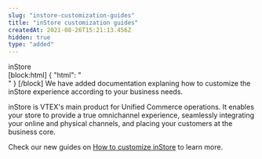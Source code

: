 ```yaml
---
slug: "instore-customization-guides"
title: "inStore customization guides"
createdAt: 2021-08-26T15:21:13.456Z
hidden: true
type: "added"
---
```


<div class="badge" id="instore">inStore</div>
[block:html]
{
  "html": "<br>"
}
[/block]
We have added documentation explaning how to customize the inStore experience according to your business needs.

inStore is VTEX's main product for Unified Commerce operations. It enables your store to provide a true omnichannel experience, seamlessly integrating your online and physical channels, and placing your customers at the business core.

Check our new guides on [How to customize inStore](https://developers.vtex.com/vtex-rest-api/docs/how-to-customize-instore) to learn more.